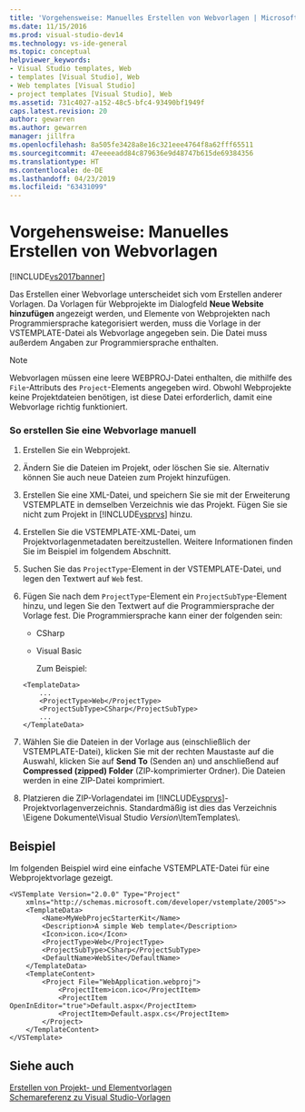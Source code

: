 ```yaml
---
title: 'Vorgehensweise: Manuelles Erstellen von Webvorlagen | Microsoft-Dokumentation'
ms.date: 11/15/2016
ms.prod: visual-studio-dev14
ms.technology: vs-ide-general
ms.topic: conceptual
helpviewer_keywords:
- Visual Studio templates, Web
- templates [Visual Studio], Web
- Web templates [Visual Studio]
- project templates [Visual Studio], Web
ms.assetid: 731c4027-a152-48c5-bfc4-93490bf1949f
caps.latest.revision: 20
author: gewarren
ms.author: gewarren
manager: jillfra
ms.openlocfilehash: 8a505fe3428a8e16c321eee4764f8a62fff65511
ms.sourcegitcommit: 47eeeeadd84c879636e9d48747b615de69384356
ms.translationtype: HT
ms.contentlocale: de-DE
ms.lasthandoff: 04/23/2019
ms.locfileid: "63431099"
---
```

# <a name="how-to-manually-create-web-templates"></a>Vorgehensweise: Manuelles Erstellen von Webvorlagen
[!INCLUDE[vs2017banner](../includes/vs2017banner.md)]

Das Erstellen einer Webvorlage unterscheidet sich vom Erstellen anderer Vorlagen. Da Vorlagen für Webprojekte im Dialogfeld **Neue Website hinzufügen** angezeigt werden, und Elemente von Webprojekten nach Programmiersprache kategorisiert werden, muss die Vorlage in der VSTEMPLATE-Datei als Webvorlage angegeben sein. Die Datei muss außerdem Angaben zur Programmiersprache enthalten.  
  
> [!NOTE]
> Webvorlagen müssen eine leere WEBPROJ-Datei enthalten, die mithilfe des `File`-Attributs des `Project`-Elements angegeben wird. Obwohl Webprojekte keine Projektdateien benötigen, ist diese Datei erforderlich, damit eine Webvorlage richtig funktioniert.  
  
### <a name="to-manually-create-a-web-template"></a>So erstellen Sie eine Webvorlage manuell  
  
1. Erstellen Sie ein Webprojekt.  
  
2. Ändern Sie die Dateien im Projekt, oder löschen Sie sie. Alternativ können Sie auch neue Dateien zum Projekt hinzufügen.  
  
3. Erstellen Sie eine XML-Datei, und speichern Sie sie mit der Erweiterung VSTEMPLATE in demselben Verzeichnis wie das Projekt. Fügen Sie sie nicht zum Projekt in [!INCLUDE[vsprvs](../includes/vsprvs-md.md)] hinzu.  
  
4. Erstellen Sie die VSTEMPLATE-XML-Datei, um Projektvorlagenmetadaten bereitzustellen. Weitere Informationen finden Sie im Beispiel im folgendem Abschnitt.  
  
5. Suchen Sie das `ProjectType`-Element in der VSTEMPLATE-Datei, und legen den Textwert auf `Web` fest.  
  
6. Fügen Sie nach dem `ProjectType`-Element ein `ProjectSubType`-Element hinzu, und legen Sie den Textwert auf die Programmiersprache der Vorlage fest. Die Programmiersprache kann einer der folgenden sein:  
  
   - CSharp  
  
   - Visual Basic  
  
     Zum Beispiel:  
  
   ```  
   <TemplateData>  
       ...  
       <ProjectType>Web</ProjectType>  
       <ProjectSubType>CSharp</ProjectSubType>  
       ...  
   </TemplateData>  
   ```  
  
7. Wählen Sie die Dateien in der Vorlage aus (einschließlich der VSTEMPLATE-Datei), klicken Sie mit der rechten Maustaste auf die Auswahl, klicken Sie auf **Send To** (Senden an) und anschließend auf **Compressed (zipped) Folder** (ZIP-komprimierter Ordner). Die Dateien werden in eine ZIP-Datei komprimiert.  
  
8. Platzieren die ZIP-Vorlagendatei im [!INCLUDE[vsprvs](../includes/vsprvs-md.md)]-Projektvorlagenverzeichnis. Standardmäßig ist dies das Verzeichnis \Eigene Dokumente\Visual Studio *Version*\ItemTemplates\\.  
  
## <a name="example"></a>Beispiel  
 Im folgenden Beispiel wird eine einfache VSTEMPLATE-Datei für eine Webprojektvorlage gezeigt.  
  
```  
<VSTemplate Version="2.0.0" Type="Project"  
    xmlns="http://schemas.microsoft.com/developer/vstemplate/2005">>  
    <TemplateData>  
        <Name>MyWebProjecStarterKit</Name>  
        <Description>A simple Web template</Description>  
        <Icon>icon.ico</Icon>  
        <ProjectType>Web</ProjectType>  
        <ProjectSubType>CSharp</ProjectSubType>  
        <DefaultName>WebSite</DefaultName>  
    </TemplateData>  
    <TemplateContent>  
        <Project File="WebApplication.webproj">  
            <ProjectItem>icon.ico</ProjectItem>  
            <ProjectItem OpenInEditor="true">Default.aspx</ProjectItem>  
            <ProjectItem>Default.aspx.cs</ProjectItem>  
        </Project>  
    </TemplateContent>  
</VSTemplate>  
```  
  
## <a name="see-also"></a>Siehe auch  
 [Erstellen von Projekt- und Elementvorlagen](../ide/creating-project-and-item-templates.md)   
 [Schemareferenz zu Visual Studio-Vorlagen](../extensibility/visual-studio-template-schema-reference.md)
